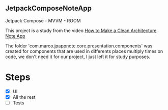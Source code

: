 ## JetpackComposeNoteApp

Jetpack Compose - MVVM - ROOM

This project is a study from the video [How to Make a Clean Architecture Note App](https://www.youtube.com/watch?v=8YPXv7xKh2w)

The folder 'com.marco.jpappnote.core.presentation.components' was created for components that are used
in differents places multiply times on code, we don't need it for our project, I just left it for
study purposes.


# Steps

- [x] UI
- [x] All the rest
- [ ] Tests